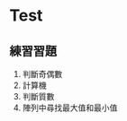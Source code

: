 # Test
<h2>練習習題</h2>
<ol>
    <li>判斷奇偶數</li>
    <li>計算機</li>
    <li>判斷質數</li>
    <li>陣列中尋找最大值和最小值</li>
</ol>